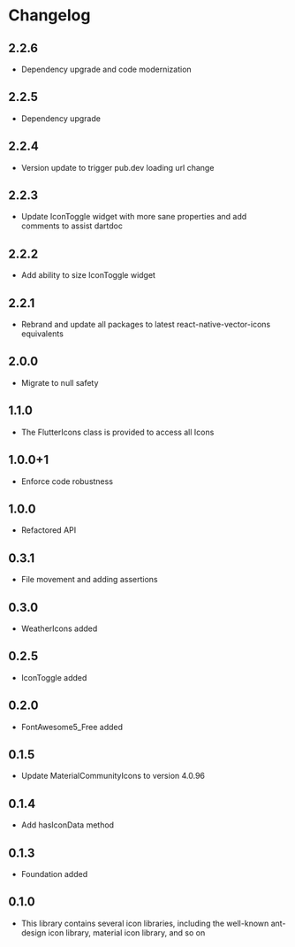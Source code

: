 # Changelog

## 2.2.6

* Dependency upgrade and code modernization

## 2.2.5

* Dependency upgrade

## 2.2.4

* Version update to trigger pub.dev loading url change

## 2.2.3

* Update IconToggle widget with more sane properties and add comments to assist dartdoc

## 2.2.2

* Add ability to size IconToggle widget

## 2.2.1

* Rebrand and update all packages to latest react-native-vector-icons equivalents

## 2.0.0

* Migrate to null safety

## 1.1.0

* The FlutterIcons class is provided to access all Icons

## 1.0.0+1

* Enforce code robustness

## 1.0.0

* Refactored API

## 0.3.1

* File movement and adding assertions

## 0.3.0

* WeatherIcons added

## 0.2.5

* IconToggle added

## 0.2.0

* FontAwesome5_Free added

## 0.1.5

* Update MaterialCommunityIcons to version 4.0.96

## 0.1.4

* Add hasIconData method

## 0.1.3

* Foundation added

## 0.1.0

* This library contains several icon libraries, including the well-known ant-design icon library, material icon library, and so on
